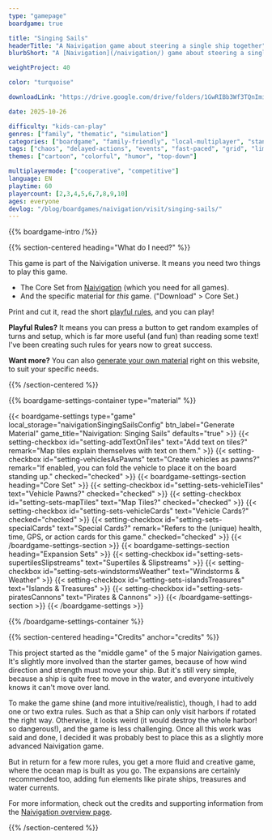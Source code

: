 ```yaml
---
type: "gamepage"
boardgame: true

title: "Singing Sails"
headerTitle: "A Naivigation game about steering a single ship together"
blurbShort: "A [Naivigation](/naivigation/) game about steering a single ship together, battling sea currents and dangerous islands."

weightProject: 40

color: "turquoise"

downloadLink: "https://drive.google.com/drive/folders/1GwRIBb3Wf3TQnImiKwxCPcrnd1HOQ6KL"

date: 2025-10-26

difficulty: "kids-can-play"
genres: ["family", "thematic", "simulation"]
categories: ["boardgame", "family-friendly", "local-multiplayer", "standard"]
tags: ["chaos", "delayed-actions", "events", "fast-paced", "grid", "limited-communication", "logic", "memory", "modular", "movement", "orientation", "shared-map", "sudden-death", "team-based", "transportation", "turn-based", "variable-setup", "vehicle-simulation"]
themes: ["cartoon", "colorful", "humor", "top-down"]

multiplayermode: ["cooperative", "competitive"]
language: EN
playtime: 60
playercount: [2,3,4,5,6,7,8,9,10]
ages: everyone
devlog: "/blog/boardgames/naivigation/visit/singing-sails/"
---
```


{{% boardgame-intro /%}}

{{% section-centered heading="What do I need?" %}}

This game is part of the Naivigation universe. It means you need two things to play this game.

* The Core Set from [Naivigation](/naivigation/) (which you need for all games).
* And the specific material for _this_ game. ("Download" > Core Set.)

Print and cut it, read the short [playful rules](rules), and you can play!

**Playful Rules?** It means you can press a button to get random examples of turns and setup, which is far more useful (and fun) than reading some text! I've been creating such rules for years now to great success.

**Want more?** You can also [generate your own material](#material) right on this website, to suit your specific needs.

{{% /section-centered %}}

{{% boardgame-settings-container type="material" %}}

{{< boardgame-settings type="game" local_storage="naivigationSingingSailsConfig" btn_label="Generate Material" game_title="Naivigation: Singing Sails" defaults="true" >}}
  {{< setting-checkbox id="setting-addTextOnTiles" text="Add text on tiles?" remark="Map tiles explain themselves with text on them." >}}
  {{< setting-checkbox id="setting-vehiclesAsPawns" text="Create vehicles as pawns?" remark="If enabled, you can fold the vehicle to place it on the board standing up." checked="checked" >}}
  {{< boardgame-settings-section heading="Core Set" >}}
    {{< setting-checkbox id="setting-sets-vehicleTiles" text="Vehicle Pawns?" checked="checked" >}}
    {{< setting-checkbox id="setting-sets-mapTiles" text="Map Tiles?" checked="checked" >}}
    {{< setting-checkbox id="setting-sets-vehicleCards" text="Vehicle Cards?" checked="checked" >}}
    {{< setting-checkbox id="setting-sets-specialCards" text="Special Cards?" remark="Refers to the (unique) health, time, GPS, or action cards for this game." checked="checked" >}}
  {{< /boardgame-settings-section >}}
  {{< boardgame-settings-section heading="Expansion Sets" >}}
    {{< setting-checkbox id="setting-sets-supertilesSlipstreams" text="Supertiles & Slipstreams" >}}
    {{< setting-checkbox id="setting-sets-windstormsWeather" text="Windstorms & Weather" >}}
    {{< setting-checkbox id="setting-sets-islandsTreasures" text="Islands & Treasures" >}}
    {{< setting-checkbox id="setting-sets-piratesCannons" text="Pirates & Cannons" >}}
  {{< /boardgame-settings-section >}}
{{< /boardgame-settings >}}

{{% /boardgame-settings-container %}}

{{% section-centered heading="Credits" anchor="credits" %}}

This project started as the "middle game" of the 5 major Naivigation games. It's slightly more involved than the starter games, because of how wind direction and strength must move your ship. But it's still very simple, because a ship is quite free to move in the water, and everyone intuitively knows it can't move over land.

To make the game shine (and more intuitive/realistic), though, I had to add one or two extra rules. Such as that a Ship can only visit harbors if rotated the right way. Otherwise, it looks weird (it would destroy the whole harbor! so dangerous!), and the game is less challenging. Once all this work was said and done, I decided it was probably best to place this as a slightly more advanced Naivigation game.

But in return for a few more rules, you get a more fluid and creative game, where the ocean map is built as you go. The expansions are certainly recommended too, adding fun elements like pirate ships, treasures and water currents.

For more information, check out the credits and supporting information from the [Naivigation overview page](/naivigation/).

{{% /section-centered %}}